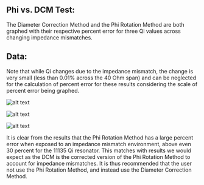 ## Phi vs. DCM Test:

The Diameter Correction Method and the Phi Rotation Method are both graphed with their respective percent error for three Qi values across changing impedance
mismatches. 

## Data:

Note that while Qi changes due to the impedance mismatch, the change is very small (less than 0.01% across the 40 Ohm span) and can be neglected for the
calculation of percent error for these results considering the scale of percent error being graphed.

![alt text](https://raw.githubusercontent.com/Boulder-Cryogenic-Resonator-Testbed/measurement/master/BCRTresfit/circuit_simulation_results/phi_test/DCM_vs_PHI_Qi%3D118.png)

![alt text](https://raw.githubusercontent.com/Boulder-Cryogenic-Resonator-Testbed/measurement/master/BCRTresfit/circuit_simulation_results/phi_test/DCM_vs_PHI_Qi%3D11135.png)

![alt text](https://raw.githubusercontent.com/Boulder-Cryogenic-Resonator-Testbed/measurement/master/BCRTresfit/circuit_simulation_results/phi_test/DCM_vs_PHI_Qi%3D1096357.png)

It is clear from the results that the Phi Rotation Method has a large percent error when exposed to an impedance mismatch environment, above even 30 percent
for the 11135 Qi resonator. This matches with results we would expect as the DCM is the corrected version of the Phi Rotation Method to account for impedance 
mismatches. It is thus recommended that the user not use the Phi Rotation Method, and instead use the Diameter Correction Method.
